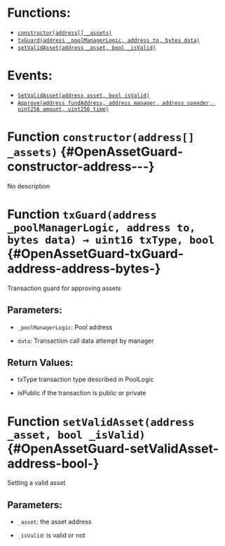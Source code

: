 

# Functions:
- [`constructor(address[] _assets)`](#OpenAssetGuard-constructor-address---)
- [`txGuard(address _poolManagerLogic, address to, bytes data)`](#OpenAssetGuard-txGuard-address-address-bytes-)
- [`setValidAsset(address _asset, bool _isValid)`](#OpenAssetGuard-setValidAsset-address-bool-)

# Events:
- [`SetValidAsset(address asset, bool isValid)`](#OpenAssetGuard-SetValidAsset-address-bool-)
- [`Approve(address fundAddress, address manager, address spender, uint256 amount, uint256 time)`](#OpenAssetGuard-Approve-address-address-address-uint256-uint256-)


# Function `constructor(address[] _assets)` {#OpenAssetGuard-constructor-address---}
No description




# Function `txGuard(address _poolManagerLogic, address to, bytes data) → uint16 txType, bool` {#OpenAssetGuard-txGuard-address-address-bytes-}
Transaction guard for approving assets


## Parameters:
- `_poolManagerLogic`: Pool address

- `data`: Transaction call data attempt by manager


## Return Values:
- txType transaction type described in PoolLogic

- isPublic if the transaction is public or private


# Function `setValidAsset(address _asset, bool _isValid)` {#OpenAssetGuard-setValidAsset-address-bool-}
Setting a valid asset


## Parameters:
- `_asset`: the asset address

- `_isValid`: is valid or not



